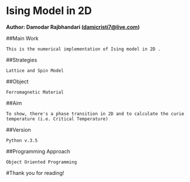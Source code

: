 # Ising Model in 2D
**Author: Damodar Rajbhandari (damicristi7@live.com)**

##Main Work
```
This is the numerical implementation of Ising model in 2D .
```
##Strategies
```
Lattice and Spin Model
```
##Object
```
Ferromagnetic Material
```
##Aim
```
To show, there's a phase transition in 2D and to calculate the curie temperature (i.e. Critical Temperature)
```
##Version
```
Python v.3.5
```
##Programming Approach
```
Object Oriented Programming
```
#Thank you for reading!
